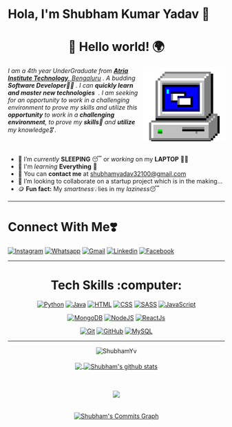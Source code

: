  # Hola, I'm Shubham Kumar Yadav&nbsp;🙏

<h1 align="center"> 👋 Hello world! 🌍 </h1>
<img align="right" alt="PC GIF" src="https://github.com/TheDudeThatCode/TheDudeThatCode/blob/master/Assets/PC.gif" width="190" />

<p>
  <em>
    I am a 4th year UnderGraduate from <a href="https://atria.edu/home.php"> <b>Atria Institute Technology</b>, Bengaluru</a> .  
    A budding <b>Software Developer</b>🧑‍💻 . I can <b>quickly learn and master new technologies</b>&nbsp; .
    I am seeking for an opportunity to work in a challenging environment to prove my skills and utilize this <b>opportunity</b>
    to work in a <b>challenging environment</b>, to prove my <b>skills</b>🚀 and <b>utilize</b> my knowledge🎖️ .
  </em>  
</p>

<br>

- 👋 I’m *currently* **SLEEPING** 😴 or *working* on my **LAPTOP** 👨‍💻
- 📖 I'm *learning* **Everything** 🤣
- 📧 You can **contact me** at [shubhamyadav32100@gmail.com](mailto:shubhamyadav32100@gmail.com)
- 🤞 I’m looking to collaborate on a startup project which is in the making...
- 🪙 **Fun fact:** My *smartness*💡lies in my *laziness*😴

<hr>

  <h1>Connect With Me❣️ </h1>

[![Instagram](https://img.shields.io/badge/Instagram-E4405F?style=for-the-badge&logo=instagram&logoColor=white)](https://instagram.com/shubham.yv/) 
[![Whatsapp](https://img.shields.io/badge/WhatsApp-25D366?style=for-the-badge&logo=whatsapp&logoColor=white)](https://api.whatsapp.com/send?phone=919955883779&text=Hey...) 
[![Gmail](https://img.shields.io/badge/Gmail-D14836?style=for-the-badge&logo=gmail&logoColor=white)](mailto:shubhamyadav32100@gmail.com) 
[![Linkedin](https://img.shields.io/badge/LinkedIn-0077B5?style=for-the-badge&logo=linkedin&logoColor=white)](https://www.linkedin.com/in/shubhamyv) 
[![Facebook](https://img.shields.io/badge/Facebook-1877F2?style=for-the-badge&logo=facebook&logoColor=white)](https://www.facebook.com/profile.php?id=100004831158656)

<hr>

<div align="center">
  <h1>Tech Skills :computer: </h1>
 
  <a target="_blank" href="https://www.python.org/"><img src="https://icongr.am/devicon/python-original.svg?size=43&color=563d7c" title="Python"></a>
  <a target="_blank" href="https://www.java.com/en/"><img src="https://icongr.am/devicon/java-original.svg?size=46&color=563d7c" title="Java"></a> 
  <a target="_blank" href="https://developer.mozilla.org/en-US/docs/Web/HTML"><img src="https://icongr.am/devicon/html5-original.svg?size=43&color=563d7c" title="HTML"></a> 
  <a target="_blank" href="https://developer.mozilla.org/en-US/docs/Web/CSS"><img src="https://icongr.am/devicon/css3-original.svg?size=43&color=563d7c" title="CSS"></a> 
 <a target="_blank" href="https://sass-lang.com"><img src="https://icongr.am/devicon/sass-original.svg?size=43&color=currentColor" title="SASS"></a>
  <a target="_blank" href="https://developer.mozilla.org/en-US/docs/Web/JavaScript"><img src="https://icongr.am/devicon/javascript-original.svg?size=43&color=563d7c" title="JavaScript"></a> 
 
  <a target="_blank" href="https://www.mongodb.com/"><img src="https://icongr.am/devicon/mongodb-original.svg?size=43&color=563d7c" title="MongoDB"></a>
  <a target="_blank" href="https://nodejs.org/en/"><img src="https://icongr.am/devicon/nodejs-original.svg?size=43&color=563d7c" title="NodeJS"></a>
  <a target="_blank" href="https://reactjs.org/docs/getting-started.html"><img src="https://icongr.am/devicon/react-original.svg?size=43&color=563d7c" title="ReactJs"></a>
 
  <a target="_blank" href="https://git-scm.com/doc"><img src="https://icongr.am/devicon/git-original.svg?size=43&color=563d7c" title="Git"></a> 
  <a target="_blank" href="https://docs.github.com/en"><img src="https://icongr.am/octicons/mark-github.svg?size=43&color=949494" title="GitHub"></a> 
  <a target="_blank" href="https://www.mysql.com/"><img src="https://icongr.am/devicon/mysql-original.svg?size=43&color=563d7c" title="MySQL"></a> 

</div>

<hr>

<div align="center">
 <img src="https://komarev.com/ghpvc/?username=ShubhamYv" alt="ShubhamYv" />
<br><br>
 
<a href="https://github.com/ShubhamYv">
  <img align="center" src="https://github-readme-stats.vercel.app/api/top-langs/?username=ShubhamYv&theme=dark&hide_langs_below=1"/>
</a>

<a href="https://github.com/ShubhamYv">
 <img align="center" src="https://github-readme-stats.vercel.app/api?username=ShubhamYv&show_icons=true&theme=dark&line_height=27" alt="Shubham's github stats"/>
</a>

<br><br>
 <a href="http://www.github.com/ShubhamYv"><img src="https://github-readme-streak-stats.herokuapp.com/?user=ShubhamYv&stroke=ffffff&background=1c1917&ring=0891b2&fire=0891b2&currStreakNum=ffffff&currStreakLabel=0891b2&sideNums=ffffff&sideLabels=ffffff&dates=ffffff&hide_border=true"/></a>

<br>
<a href="http://www.github.com/ShubhamYv"><img src="https://activity-graph.herokuapp.com/graph?username=ShubhamYv&bg_color=1c1917&color=ffffff&line=0891b2&point=ffffff&area_color=1c1917&area=true&hide_border=true&custom_title=GitHub%20Commits%20Graph" alt="Shubham's Commits Graph"/></a>

</div>
